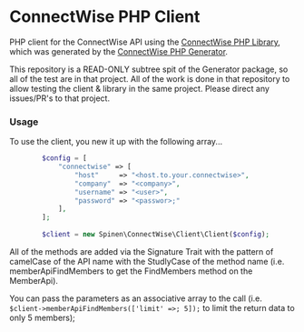 # ConnectWise PHP Client

PHP client for the ConnectWise API using the [ConnectWise PHP Library](https://git.spinen.net/libraries/connectwise-php-library), which was generated by the [ConnectWise PHP Generator](https://git.spinen.net/libraries/connectwise-php-generator).

This repository is a READ-ONLY subtree spit of the Generator package, so all of the test are in that project.  All of the work is done in that repository to allow testing the client &amp; library in the same project.  Please direct any issues/PR's to that project.

### Usage

To use the client, you new it up with the following array...

```php
        $config = [
            "connectwise" => [
                "host"     => "<host.to.your.connectwise>",
                "company"  => "<company>",
                "username" => "<user>",
                "password" => "<passwor>;"
            ],
        ];
        
        $client = new Spinen\ConnectWise\Client\Client($config);
```

All of the methods are added via the Signature Trait with the pattern of camelCase of the API name with the StudlyCase of the method name (i.e. memberApiFindMembers to get the FindMembers method on the MemberApi).

You can pass the parameters as an associative array to the call (i.e. `$client->memberApiFindMembers(['limit' =>; 5]);` to limit the return data to only 5 members);
